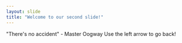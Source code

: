 ```yaml
---
layout: slide
title: "Welcome to our second slide!"
---
```

"There's no accident" - Master Oogway
Use the left arrow to go back!
